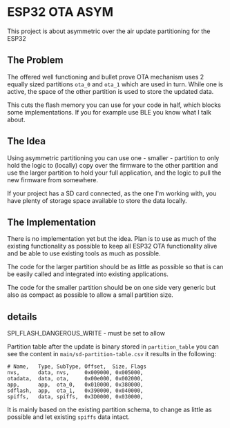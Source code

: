 # ESP32 OTA ASYM

This project is about asymmetric over the air update partitioning for the ESP32

## The Problem

The offered well functioning and bullet prove OTA mechanism uses 2 equally sized partitions 
`ota_0` and `ota_1` which are used in turn. While one is active, the space of the other partition
is used to store the updated data.

This cuts the flash memory you can use for your code in half, which blocks some implementations.
If you for example use BLE you know what I talk about. 

## The Idea

Using asymmetric partitioning you can use one - smaller - partition to only hold the logic to 
(locally) copy over the firmware to the other partition and use the larger partition to hold
your full application, and the logic to pull the new firmware from somewhere.  

If your project has a SD card connected, as the one I'm working with, you have plenty of storage space
available to store the data locally.

## The Implementation

There is no implementation yet but the idea. Plan is to use as much of the existing functionality 
as possible to keep all ESP32 OTA functionality alive and be able to use existing tools as much as
possible.

The code for the larger partition should be as little as possible so that is can be easily called and
integrated into existing applications.

The code for the smaller partition should be on one side very generic but also as compact as possible
to allow a small partition size.

## details

SPI_FLASH_DANGEROUS_WRITE - must be set to allow

Partition table after the update is binary stored in `partition_table` you
can see the content in `main/sd-partition-table.csv` it results in the following:

    # Name,   Type, SubType, Offset,  Size, Flags
    nvs,      data, nvs,     0x009000, 0x005000,
    otadata,  data, ota,     0x00e000, 0x002000,
    app,      app,  ota_0,   0x010000, 0x380000,
    sdflash,  app,  ota_1,   0x390000, 0x040000,
    spiffs,   data, spiffs,  0x3D0000, 0x030000,

It is mainly based on the existing partition schema, to change as little as possible
and let existing `spiffs` data intact.